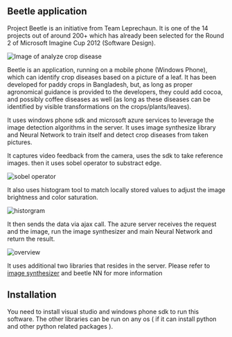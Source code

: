 Beetle application
----------------------

Project Beetle is an initiative from Team Leprechaun. It is one of the 14 projects out of around 200+ which has already been selected for the Round 2 of Microsoft Imagine Cup 2012 (Software Design).

![Image of analyze crop disease](https://github.com/taifuranwar/beetle-main-app/raw/master/images/analyze.JPG)

Beetle is an application, running on a mobile phone (Windows Phone), which can identify crop diseases based on a picture of a leaf.
It has been developed for paddy crops in Bangladesh, but, as long as proper agronomical guidance is provided to the developers, they could add cocoa, and possibly coffee diseases as well (as long as these diseases can be identified by visible transformations on the crops/plants/leaves).

It uses windows phone sdk and microsoft azure services to leverage the image detection algorithms in the server. It uses image synthesize library and Neural Network to train itself and detect crop diseases from taken pictures.

It captures video feedback from the camera, uses the sdk to take reference images. then it uses sobel operator to substract edge.

![sobel operator](https://raw.githubusercontent.com/taifuranwar/beetle-main-app/master/images/sobel.JPG)

It also uses histogram tool to match locally stored values to adjust the image brightness and color saturation.

![historgram](https://raw.githubusercontent.com/taifuranwar/beetle-main-app/master/images/histogram.JPG)

It then sends the data via ajax call. The azure server receives the request and the image, run the image synthesizer and main Neural Network and return the result.

![overview](https://raw.githubusercontent.com/taifuranwar/beetle-main-app/master/images/overview.JPG)

It uses additional two libraries that resides in the server. Please refer to [image synthesizer](_https://github.com/taifuranwar/Beetle-image-synthesizer) and beetle NN for more information



Installation
------------
You need to install visual studio and windows phone sdk to run this software. The other libraries can be run on any os ( if it can install python and other python related packages ).